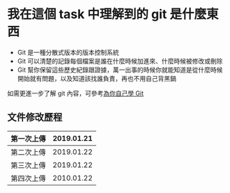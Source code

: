 # 我在這個 task 中理解到的 git 是什麼東西

* Git 是一種分散式版本的版本控制系統
* Git 可以清楚的記錄每個檔案是誰在什麼時候加進來、什麼時候被修改或刪除
* Git 幫你保留這些歷史紀錄跟證據，萬一出事的時候你就能知道是從什麼時候開始就有問題，以及知道該找誰負責，再也不用自己背黑鍋


如需更進一步了解 git 內容，可參考[為你自己學 Git](https://gitbook.tw/)



## 文件修改歷程


  第一次上傳|2019.01.21
  ---       |---
  第二次上傳|2019.01.22
  第三次上傳|2019.01.22
  第四次上傳|2010.01.22

